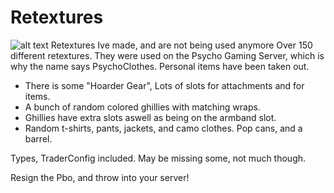# Retextures 
![alt text](https://i.imgur.com/IZXvqEO.png "Welcome")
 Retextures Ive made, and are not being used anymore
 Over 150 different retextures. They were used on the Psycho Gaming Server, which is why the name says PsychoClothes. Personal items have been taken out.
 
* There is some "Hoarder Gear", Lots of slots for attachments and for items. 
* A bunch of random colored ghillies with matching wraps. 
* Ghillies have extra slots aswell as being on the armband slot. 
* Random t-shirts, pants, jackets, and camo clothes. Pop cans, and a barrel.
 
 Types, TraderConfig included. May be missing some, not much though.
 
 Resign the Pbo, and throw into your server!
 
